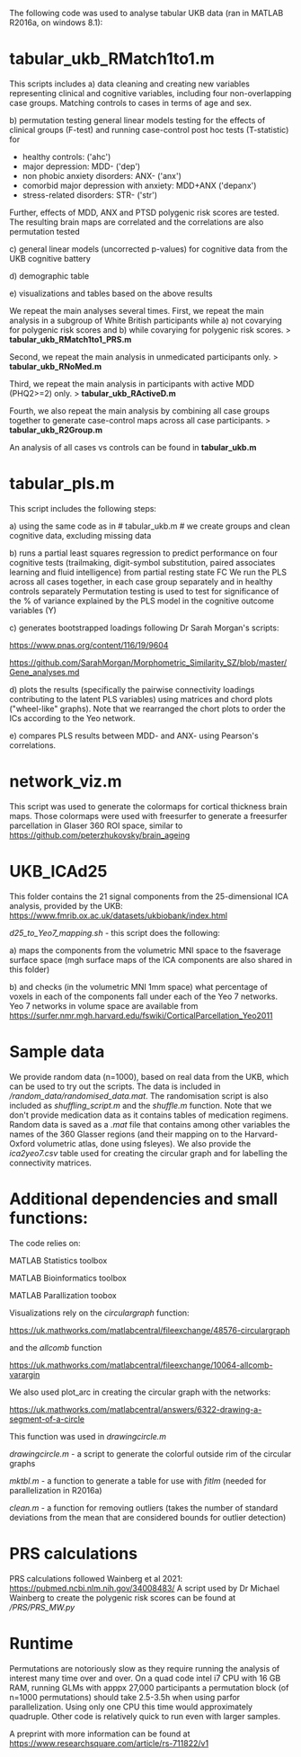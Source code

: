 The following code was used to analyse tabular UKB data (ran in MATLAB R2016a, on windows 8.1):

# tabular_ukb_RMatch1to1.m
This scripts includes 
a) data cleaning and creating new variables representing clinical and cognitive variables, including four non-overlapping case groups. Matching controls to cases in terms of age and sex.

b) permutation testing general linear models testing for the effects of clinical groups (F-test) and running case-control post hoc tests (T-statistic) for 

- healthy controls: ('ahc')
- major depression: MDD- ('dep')
- non phobic anxiety disorders: ANX- ('anx')
- comorbid major depression with anxiety: MDD+ANX ('depanx') 
- stress-related disorders: STR- ('str')

Further, effects of MDD, ANX and PTSD polygenic risk scores are tested. 
The resulting brain maps are correlated and the correlations are also permutation tested

c) general linear models (uncorrected p-values) for cognitive data from the UKB cognitive battery

d) demographic table

e) visualizations and tables based on the above results 

We repeat the main analyses several times. First, we repeat the main analysis in a subgroup of White British participants while a) not covarying for polygenic risk scores and b) while covarying for polygenic risk scores. > **tabular_ukb_RMatch1to1_PRS.m**

Second, we repeat the main analysis in unmedicated participants only. > **tabular_ukb_RNoMed.m**

Third, we repeat the main analysis in participants with active MDD (PHQ2>=2) only. > **tabular_ukb_RActiveD.m**

Fourth, we also repeat the main analysis by combining all case groups together to generate case-control maps across all case participants. > **tabular_ukb_R2Group.m**

An analysis of all cases vs controls can be found in **tabular_ukb.m**

# tabular_pls.m
This script includes the following steps:

a) using the same code as in # tabular_ukb.m # we create groups and clean cognitive data, excluding missing data

b) runs a partial least squares regression to predict performance on four cognitive tests (trailmaking, digit-symbol substitution, paired associates learning and fluid intelligence) from partial resting state FC
We run the PLS across all cases together, in each case group separately and in healthy controls separately
Permutation testing is used to test for significance of the % of variance explained by the PLS model in the cognitive outcome variables (Y)

c) generates bootstrapped loadings following Dr Sarah Morgan's scripts:

https://www.pnas.org/content/116/19/9604

https://github.com/SarahMorgan/Morphometric_Similarity_SZ/blob/master/Gene_analyses.md

d) plots the results (specifically the pairwise connectivity loadings contributing to the latent PLS variables) using matrices and chord plots ("wheel-like" graphs). Note that we rearranged the chort plots to order the ICs according to the Yeo network.

e) compares PLS results between MDD- and ANX- using Pearson's correlations. 

# network_viz.m
This script was used to generate the colormaps for cortical thickness brain maps. Those colormaps were used with freesurfer to generate a freesurfer parcellation in  Glaser 360 ROI space, similar to https://github.com/peterzhukovsky/brain_ageing

# UKB_ICAd25 

This folder contains the 21 signal components from the 25-dimensional ICA analysis, provided by the UKB: https://www.fmrib.ox.ac.uk/datasets/ukbiobank/index.html

*d25_to_Yeo7_mapping.sh* - this script does the following:

a) maps the components from the volumetric MNI space to the fsaverage surface space (mgh surface maps of the ICA components are also shared in this folder)

b) and checks (in the volumetric MNI 1mm space) what percentage of voxels in each of the components fall under each of the Yeo 7 networks. Yeo 7 networks in volume space are available from https://surfer.nmr.mgh.harvard.edu/fswiki/CorticalParcellation_Yeo2011

# Sample data

We provide random data (n=1000), based on real data from the UKB, which can be used to try out the scripts. The data is included in */random_data/randomised_data.mat*. The randomisation script is also included as *shuffling_script.m* and the *shuffle.m* function. Note that we don't provide medication data as it contains tables of medication regimens. Random data is saved as a *.mat* file that contains among other variables the names of the 360 Glasser regions (and their mapping on to the Harvard-Oxford volumetric atlas, done using fsleyes). We also provide the *ica2yeo7.csv* table used for creating the circular graph and for labelling the connectivity matrices.

# Additional dependencies and small functions:

The code relies on:

MATLAB Statistics toolbox

MATLAB Bioinformatics toolbox

MATLAB Parallization toobox

Visualizations rely on the *circulargraph* function:

https://uk.mathworks.com/matlabcentral/fileexchange/48576-circulargraph

and the *allcomb* function

https://uk.mathworks.com/matlabcentral/fileexchange/10064-allcomb-varargin

We also used plot_arc in creating the circular graph with the networks:

https://uk.mathworks.com/matlabcentral/answers/6322-drawing-a-segment-of-a-circle

This function was used in *drawingcircle.m*

*drawingcircle.m* - a script to generate the colorful outside rim of the circular graphs

*mktbl.m* - a function to generate a table for use with *fitlm* (needed for parallelization in R2016a)

*clean.m* - a function for removing outliers (takes the number of standard deviations from the mean that are considered bounds for outlier detection)

# PRS calculations

PRS calculations followed Wainberg et al 2021: https://pubmed.ncbi.nlm.nih.gov/34008483/
A script used by Dr Michael Wainberg to create the polygenic risk scores can be found at */PRS/PRS_MW.py*

# Runtime

Permutations are notoriously slow as they require running the analysis of interest many time over and over. On a quad code intel i7 CPU with 16 GB RAM, running GLMs with apppx 27,000 participants a permutation block (of n=1000 permutations) should take 2.5-3.5h when using parfor parallelization. Using only one CPU this time would approximately quadruple. 
Other code is relatively quick to run even with larger samples.

A preprint with more information can be found at https://www.researchsquare.com/article/rs-711822/v1
